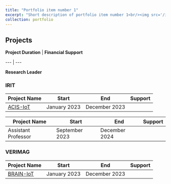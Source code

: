 ```yaml
---
title: "Portfolio item number 1"
excerpt: "Short description of portfolio item number 1<br/><img src='/images/500x300.png'>"
collection: portfolio
---
```


## Projects

**Project Duration** | **Financial Support**

--- | ---

**Research Leader**

### IRIT

| Project Name | Start | End | Support |
|---|---|---|---|
| [ACIS-IoT](#) | January 2023 | December 2023 |  |  | [HERMES-Design](#) | 2019 |  Description missing |  |  ### UT2J

| Project Name | Start | End | Support |
|---|---|---|---|
| Assistant Professor | September 2023 | December 2024 |  |  ## As Research Assistant

### VERIMAG

| Project Name | Start | End | Support |
|---|---|---|---|
| [BRAIN-IoT](#) | January 2023 | December 2023 |  |  | [CPS4EU](#) | 2019 |  Description missing |  |  
